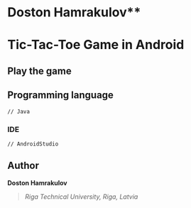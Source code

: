 # Doston Hamrakulov**

# Tic-Tac-Toe Game in Android

## Play the game

## Programming language
```[java]
// Java
```

### IDE
```[androidstudio]
// AndroidStudio
```

## Author
**Doston Hamrakulov**
>*Riga Technical University, Riga, Latvia*


